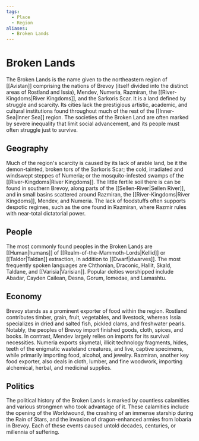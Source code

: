 ```yaml
---
tags:
  - Place
  - Region
aliases:
  - Broken Lands
---
```

# Broken Lands
The Broken Lands is the name given to the northeastern region of [[Avistan]] comprising the nations of Brevoy (itself divided into the distinct areas of Rostland and Issia), Mendev, Numeria, Razmiran, the [[River-Kingdoms|River Kingdoms]], and the Sarkoris Scar. It is a land defined by struggle and scarcity. Its cities lack the prestigious artistic, academic, and cultural institutions found throughout much of the rest of the [[Inner-Sea|Inner Sea]] region. The societies of the Broken Land are often marked by severe inequality that limit social advancement, and its people must often struggle just to survive.

## Geography  
Much of the region's scarcity is caused by its lack of arable land, be it the demon-tainted, broken tors of the Sarkoris Scar; the cold, irradiated and windswept steppes of Numeria; or the mosquito-infested swamps of the [[River-Kingdoms|River Kingdoms]]. The little fertile soil there is can be found in southern Brevoy, along parts of the [[Sellen-River|Sellen River]], and in small basins scattered around Razmiran, the [[River-Kingdoms|River Kingdoms]], Mendev, and Numeria. The lack of foodstuffs often supports despotic regimes, such as the one found in Razmiran, where Razmir rules with near-total dictatorial power.

## People
The most commonly found peoples in the Broken Lands are [[Human|humans]] of [[Realm-of-the-Mammoth-Lords|Kellid]] or [[Taldor|Taldan]] extraction, in addition to [[Dwarf|dwarves]]. The most frequently spoken languages are Chthonian, Draconic, Hallit, Skald, Taldane, and [[Varisia|Varisian]]. Popular deities worshipped include Abadar, Cayden Cailean, Desna, Gorum, Iomedae, and Lamashtu.

## Economy  
Brevoy stands as a prominent exporter of food within the region. Rostland contributes timber, grain, fruit, vegetables, and livestock, whereas Issia specializes in dried and salted fish, pickled clams, and freshwater pearls. Notably, the peoples of Brevoy import finished goods, cloth, spices, and books. In contrast, Mendev largely relies on imports for its survival necessities. Numeria exports skymetal, illicit technology fragments, hides, teeth of the enigmatic wasteland creatures, and live, captive specimens, while primarily importing food, alcohol, and jewelry. Razmiran, another key food exporter, also deals in cloth, lumber, and fine woodwork, importing alchemical, herbal, and medicinal supplies.

## Politics
The political history of the Broken Lands is marked by countless calamities and various strongmen who took advantage of it. These calamities include the opening of the Worldwound, the crashing of an immense starship during the Rain of Stars, and the invasion of dragon-enhanced armies from Iobaria in Brevoy. Each of these events caused untold decades, centuries, or millennia of suffering.